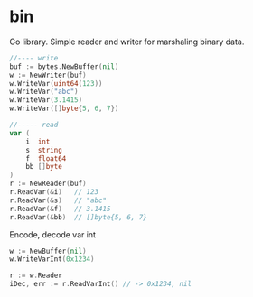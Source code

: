 # bin
Go library. Simple reader and writer for marshaling binary data.

```go
//---- write
buf := bytes.NewBuffer(nil)
w := NewWriter(buf)
w.WriteVar(uint64(123))
w.WriteVar("abc")
w.WriteVar(3.1415)
w.WriteVar([]byte{5, 6, 7})

//----- read
var (
    i  int
    s  string
    f  float64
    bb []byte
)
r := NewReader(buf)
r.ReadVar(&i)   // 123
r.ReadVar(&s)   // "abc"
r.ReadVar(&f)   // 3.1415
r.ReadVar(&bb)  // []byte{5, 6, 7}
```

Encode, decode var int
```go
w := NewBuffer(nil)
w.WriteVarInt(0x1234)

r := w.Reader
iDec, err := r.ReadVarInt() // -> 0x1234, nil
```